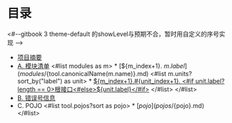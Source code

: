 # 目录
<#--gitbook 3 theme-default 的showLevel与预期不合，暂时用自定义的序号实现 -->
* [项目摘要](README.md)
* [A. 模块清单](moduleList.md)
<#list modules as m>  * [${m_index+1}. ${m.label}](modules/${tool.canonicalName(m.name)}.md)
<#list m.units?sort_by("label") as unit>    * [${m_index+1}.#{unit_index+1}. <#if unit.label?length == 0>根接口<#else>${unit.label}</#if>](modules/${tool.canonicalName(m.name)}.md#m${unit_index+1})
</#list>
</#list>
* [B. 错误号信息](errorInfo.md)
* C. POJO
<#list tool.pojos?sort as pojo>  * [${pojo}](pojos/${pojo}.md) 
</#list>
